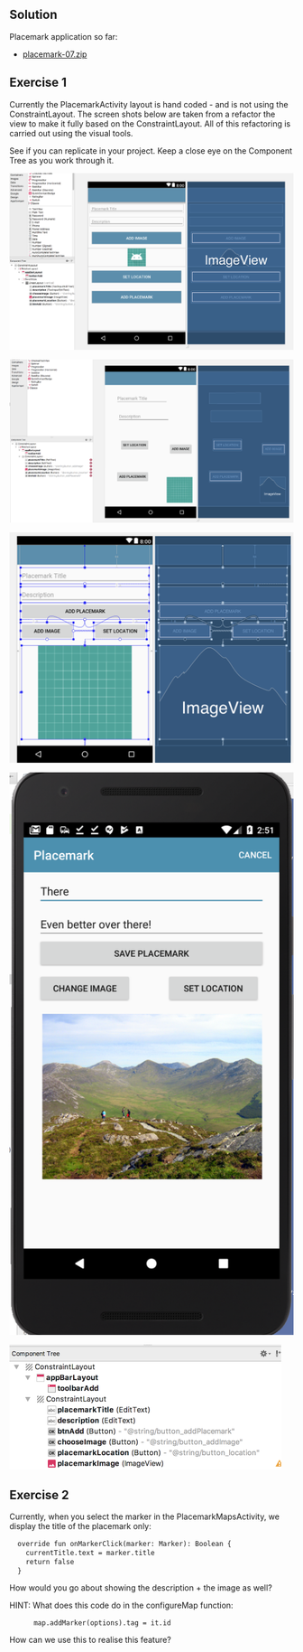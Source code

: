## Solution

Placemark application so far:

- [placemark-07.zip](archives/placemark-07.zip)

## Exercise 1

Currently the PlacemarkActivity layout is hand coded - and is not using the ConstraintLayout. The screen shots below are taken from a refactor the view to make it fully based on the ConstraintLayout. All of this refactoring is carried out using the visual tools.

See if you can replicate in your project. Keep a close eye on the Component Tree as you work through it.

![](img/24.png)

![](img/25.png)

![](img/26.png)

![](img/27.png)

![](img/28.png)


## Exercise 2

Currently, when you select the marker in the PlacemarkMapsActivity, we display the title of the placemark only:

~~~
  override fun onMarkerClick(marker: Marker): Boolean {
    currentTitle.text = marker.title
    return false
  }
~~~

How would you go about showing the description + the image as well?

HINT: What does this code do in the configureMap function:

~~~
      map.addMarker(options).tag = it.id
~~~

How can we use this to realise this feature?